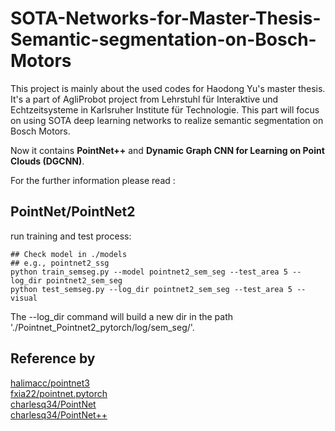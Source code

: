 # SOTA-Networks-for-Master-Thesis-Semantic-segmentation-on-Bosch-Motors
This project is mainly about the used codes for Haodong Yu's master thesis.   
It's a part of AgliProbot project from Lehrstuhl für Interaktive und Echtzeitsysteme in Karlsruher Institute für Technologie. This part will focus on using SOTA deep learning networks to realize semantic segmentation on Bosch Motors.  
  
Now it contains **PointNet++** and **Dynamic Graph CNN for Learning on Point Clouds (DGCNN)**.  
  
For the further information please read :  

## PointNet/PointNet2
run training and test process:  
```
## Check model in ./models 
## e.g., pointnet2_ssg
python train_semseg.py --model pointnet2_sem_seg --test_area 5 --log_dir pointnet2_sem_seg
python test_semseg.py --log_dir pointnet2_sem_seg --test_area 5 --visual
```  
The --log_dir command will build a new dir in the path './Pointnet_Pointnet2_pytorch/log/sem_seg/'.  

## Reference by
[halimacc/pointnet3](https://github.com/halimacc/pointnet3)<br>
[fxia22/pointnet.pytorch](https://github.com/fxia22/pointnet.pytorch)<br>
[charlesq34/PointNet](https://github.com/charlesq34/pointnet) <br>
[charlesq34/PointNet++](https://github.com/charlesq34/pointnet2)
